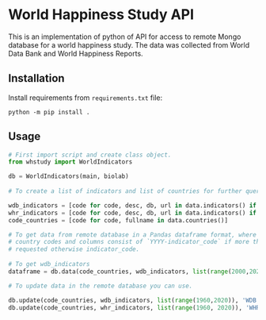 # World Happiness Study API

This is an implementation of python of API for access to remote Mongo database for a world happiness study.
The data was collected from World Data Bank and World Happiness Reports.

## Installation

Install requirements from `requirements.txt` file:

```shell
python -m pip install .
```

## Usage
```python
# First import script and create class object.
from whstudy import WorldIndicators

db = WorldIndicators(main, biolab)
  
# To create a list of indicators and list of countries for further queries.

wdb_indicators = [code for code, desc, db, url in data.indicators() if db == 'WDB']
whr_indicators = [code for code, desc, db, url in data.indicators() if db == 'WHR']
code_countries = [code for code, fullname in data.countries()]

# To get data from remote database in a Pandas dataframe format, where rows consist of 
# country codes and columns consist of `YYYY-indicator_code` if more then one year is 
# requested otherwise indicator_code.
    
# To get wdb_indicators
dataframe = db.data(code_countries, wdb_indicators, list(range(2000,2020)))

# To update data in the remote database you can use.

db.update(code_countries, wdb_indicators, list(range(1960,2020)), 'WDB')
db.update(code_countries, whr_indicators, list(range(1960, 2020)), 'WHR')
```